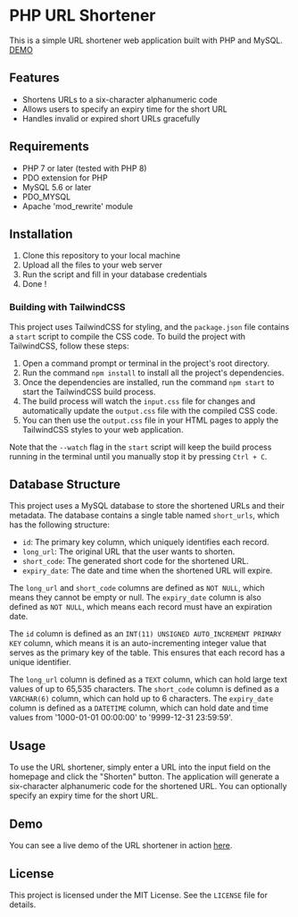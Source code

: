 # PHP URL Shortener

This is a simple URL shortener web application built with PHP and MySQL.
[DEMO](https://shortify.profily.link)

## Features

- Shortens URLs to a six-character alphanumeric code
- Allows users to specify an expiry time for the short URL
- Handles invalid or expired short URLs gracefully

## Requirements

- PHP 7 or later (tested with PHP 8)
- PDO extension for PHP
- MySQL 5.6 or later
- PDO_MYSQL
- Apache 'mod_rewrite' module

## Installation

1. Clone this repository to your local machine
2. Upload all the files to your web server
3. Run the script and fill in your database credentials
4. Done !

### Building with TailwindCSS

This project uses TailwindCSS for styling, and the `package.json` file contains a `start` script to compile the CSS code. To build the project with TailwindCSS, follow these steps:

1. Open a command prompt or terminal in the project's root directory.
2. Run the command `npm install` to install all the project's dependencies.
3. Once the dependencies are installed, run the command `npm start` to start the TailwindCSS build process.
4. The build process will watch the `input.css` file for changes and automatically update the `output.css` file with the compiled CSS code.
5. You can then use the `output.css` file in your HTML pages to apply the TailwindCSS styles to your web application.

Note that the `--watch` flag in the `start` script will keep the build process running in the terminal until you manually stop it by pressing `Ctrl + C`.

## Database Structure

This project uses a MySQL database to store the shortened URLs and their metadata. The database contains a single table named `short_urls`, which has the following structure:

- `id`: The primary key column, which uniquely identifies each record.
- `long_url`: The original URL that the user wants to shorten.
- `short_code`: The generated short code for the shortened URL.
- `expiry_date`: The date and time when the shortened URL will expire.

The `long_url` and `short_code` columns are defined as `NOT NULL`, which means they cannot be empty or null. The `expiry_date` column is also defined as `NOT NULL`, which means each record must have an expiration date.

The `id` column is defined as an `INT(11) UNSIGNED AUTO_INCREMENT PRIMARY KEY` column, which means it is an auto-incrementing integer value that serves as the primary key of the table. This ensures that each record has a unique identifier.

The `long_url` column is defined as a `TEXT` column, which can hold large text values of up to 65,535 characters. The `short_code` column is defined as a `VARCHAR(6)` column, which can hold up to 6 characters. The `expiry_date` column is defined as a `DATETIME` column, which can hold date and time values from '1000-01-01 00:00:00' to '9999-12-31 23:59:59'.

## Usage

To use the URL shortener, simply enter a URL into the input field on the homepage and click the "Shorten" button. The application will generate a six-character alphanumeric code for the shortened URL. You can optionally specify an expiry time for the short URL.

## Demo

You can see a live demo of the URL shortener in action [here](https://shortify.profily.link).

## License

This project is licensed under the MIT License. See the `LICENSE` file for details.
